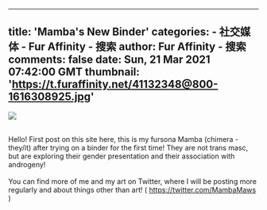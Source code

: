
---
title: 'Mamba's New Binder'
categories: 
    - 社交媒体
    - Fur Affinity - 搜索
author: Fur Affinity - 搜索
comments: false
date: Sun, 21 Mar 2021 07:42:00 GMT
thumbnail: 'https://t.furaffinity.net/41132348@800-1616308925.jpg'
---

<div>   
<a href="https://sfw.furaffinity.net/view/41132348/"><img src="https://t.furaffinity.net/41132348@800-1616308925.jpg" referrerpolicy="no-referrer"></a><br><br><p>Hello! First post on this site here, this is my fursona Mamba (chimera - they/it) after trying on a binder for the first time! They are not trans masc, but are exploring their gender presentation and their association with androgeny! <br>
<br>
You can find more of me and my art on Twitter, where I will be posting more regularly and about things other than art! ( <a href="https://twitter.com/MambaMaws" title="https://twitter.com/MambaMaws" class="auto_link">https://twitter.com/MambaMaws</a> )</p>  
</div>
            